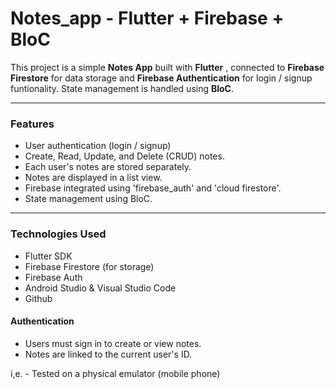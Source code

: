 # Notes_app - Flutter + Firebase + BloC

This project is a simple **Notes App** built with **Flutter** , connected to **Firebase Firestore** for data storage and **Firebase Authentication** for login / signup funtionality. State management is handled using **BloC**.

--------------------------------------------------------------------------------------
### Features
- User authentication (login / signup)
- Create, Read, Update, and Delete (CRUD) notes.
- Each user's notes are stored separately.
- Notes are displayed in a list view.
- Firebase integrated using 'firebase_auth' and 'cloud firestore'.
- State management using BloC.

--------------------------------------------------------------------------------------

### Technologies Used
- Flutter SDK
- Firebase Firestore (for storage)
- Firebase Auth
- Android Studio & Visual Studio Code
- Github

#### Authentication
- Users must sign in to create or view notes.
- Notes are linked to the current user's ID.

i,e. - Tested on a physical emulator (mobile phone)

